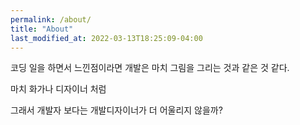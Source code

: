 ```yaml
---
permalink: /about/
title: "About"
last_modified_at: 2022-03-13T18:25:09-04:00
---
```


코딩 일을 하면서 느낀점이라면 개발은 마치 그림을 그리는 것과 같은 것 같다.

마치 화가나 디자이너 처럼

그래서 개발자 보다는 개발디자이너가 더 어울리지 않을까?

